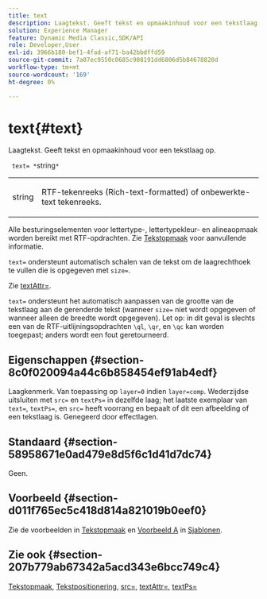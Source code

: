 ```yaml
---
title: text
description: Laagtekst. Geeft tekst en opmaakinhoud voor een tekstlaag op.
solution: Experience Manager
feature: Dynamic Media Classic,SDK/API
role: Developer,User
exl-id: 3966b180-bef1-4fad-af71-ba42bbdffd59
source-git-commit: 7a07ec9550c0685c908191dd6806d5b84678820d
workflow-type: tm+mt
source-wordcount: '169'
ht-degree: 0%

---
```


# text{#text}

Laagtekst. Geeft tekst en opmaakinhoud voor een tekstlaag op.

` text= *`string`*`

<table id="simpletable_6C095D7F69874A8EA3D1D52103FA520C"> 
 <tr class="strow"> 
  <td class="stentry"> <p> <span class="varname"> string </span> </p> </td> 
  <td class="stentry"> <p>RTF-tekenreeks (Rich-text-formatted) of onbewerkte-text tekenreeks. </p> </td> 
 </tr> 
</table>

Alle besturingselementen voor lettertype-, lettertypekleur- en alineaopmaak worden bereikt met RTF-opdrachten. Zie [Tekstopmaak](../../../../../is-api/http-ref/image-serving-api-ref/c-http-protocol-reference/c-text-formatting/c-text-formatting.md#concept-0d3136db7f6f49668274541cd4b6364c) voor aanvullende informatie.

`text=` ondersteunt automatisch schalen van de tekst om de laagrechthoek te vullen die is opgegeven met `size=`.

Zie [textAttr=](../../../../../is-api/http-ref/image-serving-api-ref/c-http-protocol-reference/c-command-reference/r-textattr.md#reference-ff00484fa3244286abeff34911f7ec0d).

`text=` ondersteunt het automatisch aanpassen van de grootte van de tekstlaag aan de gerenderde tekst (wanneer `size=` niet wordt opgegeven of wanneer alleen de breedte wordt opgegeven). Let op: in dit geval is slechts een van de RTF-uitlijningsopdrachten `\ql`, `\qr`, en `\qc` kan worden toegepast; anders wordt een fout geretourneerd.

## Eigenschappen {#section-8c0f020094a44c6b858454ef91ab4edf}

Laagkenmerk. Van toepassing op `layer=0` indien `layer=comp`. Wederzijdse uitsluiten met `src=` en `textPs=` in dezelfde laag; het laatste exemplaar van `text=`, `textPs=`, en `src=` heeft voorrang en bepaalt of dit een afbeelding of een tekstlaag is. Genegeerd door effectlagen.

## Standaard {#section-58958671e0ad479e8d5f6c1d41d7dc74}

Geen.

## Voorbeeld {#section-d011f765ec5c418d814a821019b0eef0}

Zie de voorbeelden in [Tekstopmaak](../../../../../is-api/http-ref/image-serving-api-ref/c-http-protocol-reference/c-text-formatting/c-text-formatting.md#concept-0d3136db7f6f49668274541cd4b6364c) en [Voorbeeld A](../../../../../is-api/http-ref/image-serving-api-ref/c-http-protocol-reference/c-templates/r-example-a.md#reference-c78ea82e8a1646738e764fa6685dfbac) in [Sjablonen](../../../../../is-api/http-ref/image-serving-api-ref/c-http-protocol-reference/c-templates/c-templates.md#concept-3cd2d2adae0e41b2979b9640244d4d3e).

## Zie ook {#section-207b779ab67342a5acd343e6bcc749c4}

[Tekstopmaak](../../../../../is-api/http-ref/image-serving-api-ref/c-http-protocol-reference/c-text-formatting/c-text-formatting.md#concept-0d3136db7f6f49668274541cd4b6364c), [Tekstpositionering](../../../../../is-api/http-ref/image-serving-api-ref/c-http-protocol-reference/c-text-formatting/r-text-positioning.md#reference-f647443d92914f4b89a7cc5a83267d87), [src=](../../../../../is-api/http-ref/image-serving-api-ref/c-http-protocol-reference/c-command-reference/r-src.md#reference-f6506637778c4c69bf106a7924a91ab1), [textAttr=](../../../../../is-api/http-ref/image-serving-api-ref/c-http-protocol-reference/c-command-reference/r-textattr.md#reference-ff00484fa3244286abeff34911f7ec0d), [textPs=](../../../../../is-api/http-ref/image-serving-api-ref/c-http-protocol-reference/c-command-reference/r-textps.md#reference-4209a2a6169f44278da2647cfb0cd767)

